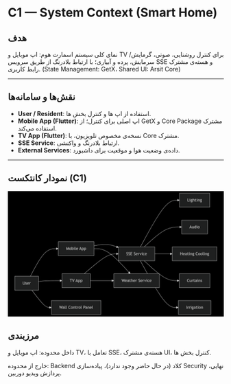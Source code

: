 # C1 — System Context (Smart Home)

## هدف
نمای کلی سیستم اسمارت‌ هوم: اپ موبایل و TV برای کنترل روشنایی، صوتی، گرمایش/سرمایش، پرده و آبیاری؛ با ارتباط بلادرنگ از طریق سرویس SSE و هسته‌ی مشترک رابط کاربری. (State Management: GetX، Shared UI: Arsit Core) 

---

## نقش‌ها و سامانه‌ها
- **User / Resident**: استفاده از اپ‌ ها و کنترل بخش‌ ها. 
- **Mobile App (Flutter)**: اپ اصلی برای کنترل؛ از GetX و Core Package مشترک استفاده می‌کند. 
- **TV App (Flutter)**: نسخه‌ی مخصوص تلویزیون، با Core مشترک. 
- **SSE Service**: ارتباط بلادرنگ و واکنشی.  
- **External Services**: داده‌ی وضعیت هوا و موقعیت برای داشبورد. 

---

## نمودار کانتکست (C1)

![نمودار کانتکست](images/Context_diagram.png)

## مرزبندی

داخل محدوده: اپ موبایل و TV، تعامل با SSE، هسته‌ی مشترک UI، کنترل بخش‌ ها. 

خارج از محدوده: Backend کلاد (در حال حاضر وجود ندارد)، پیاده‌سازی Security نهایی، پردازش ویدیو دوربین.
